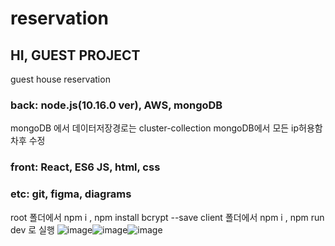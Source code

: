 # reservation
## HI, GUEST PROJECT
guest house reservation

### back: node.js(10.16.0 ver), AWS, mongoDB
mongoDB 에서 데이터저장경로는
cluster-collection
mongoDB에서 모든 ip허용함 차후 수정

### front: React, ES6 JS, html, css

### etc: git, figma, diagrams

root 폴더에서 npm i , npm install bcrypt --save client 폴더에서 npm i , npm run dev 로 실행 
![image](https://user-images.githubusercontent.com/79620776/204211071-55f4098f-810a-48eb-bda7-009425c7a057.png)![image](https://user-images.githubusercontent.com/79620776/204211110-3ff386c3-f4bb-4ca4-969e-a83b9749c0ae.png)![image](https://user-images.githubusercontent.com/79620776/204211146-f600d3a9-e8ac-4c98-93f6-06958ecad8aa.png)

